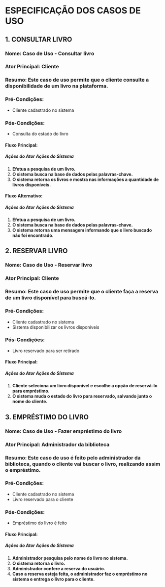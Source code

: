 # ESPECIFICAÇÃO DOS CASOS DE USO

## 1. CONSULTAR LIVRO
### Nome: Caso de Uso - Consultar livro
### Ator Principal: Cliente
### Resumo: Este caso de uso permite que o cliente consulte a disponibilidade de um livro na plataforma.
### Pré-Condições: 
* Cliente cadastrado no sistema	
### Pós-Condições: 
* Consulta do estado do livro
#### Fluxo Principal:
##### __Ações do Ator__	**Ações do Sistema**
1. __Efetua a pesquisa de um livro.__	
2. **O sistema busca na base de dados pelas palavras-chave.**
3. **O sistema retorna os livros e mostra nas informações a quantidade de livros disponíveis.**

#### Fluxo Alternativo:
##### __Ações do Ator__ **Ações do Sistema**
1. __Efetua a pesquisa de um livro.__
2. **O sistema busca na base de dados pelas palavras-chave.**
3. **O sistema retorna uma mensagem informando que o livro buscado não foi encontrado.**

## 2. RESERVAR LIVRO
### Nome: Caso de Uso - Reservar livro
### Ator Principal: Cliente
### Resumo: Este caso de uso permite que o cliente faça a reserva de um livro disponível para buscá-lo.
### Pré-Condições: 
* Cliente cadastrado no sistema
* Sistema disponibilizar os livros disponíveis
### Pós-Condições:
* Livro reservado para ser retirado
#### Fluxo Principal:
##### __Ações do Ator__	**Ações do Sistema**
1. __Cliente seleciona um livro disponível e escolhe a opção de reservá-lo para empréstimo.__	
2. **O sistema muda o estado do livro para reservado, salvando junto o nome do cliente.**

## 3. EMPRÉSTIMO DO LIVRO 
### Nome: Caso de Uso - Fazer empréstimo do livro
### Ator Principal: Administrador da biblioteca
### Resumo: Este caso de uso é feito pelo administrador da biblioteca, quando o cliente vai buscar o livro, realizando assim o empréstimo.
### Pré-Condições: 
* Cliente cadastrado no sistema
* Livro reservado para o cliente
### Pós-Condições:
* Empréstimo do livro é feito
#### Fluxo Principal:
##### __Ações do Ator__	**Ações do Sistema**
1. __Administrador pesquisa pelo nome do livro no sistema.__	
2. **O sistema retorna o livro.**
3. __Administrador confere a reserva do usuário.__
4. __Caso a reserva esteja feita, o administrador faz o empréstimo no sistema e entrega o livro para o cliente.__
